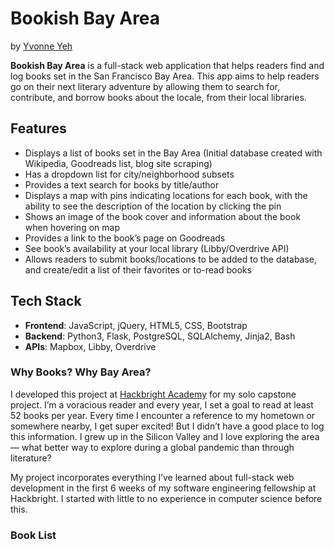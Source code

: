 # Bookish Bay Area

by [Yvonne Yeh](https://yvonneyeh.com)

**Bookish Bay Area** is a full-stack web application that helps readers find and log books set in the San Francisco Bay Area. This app aims to help readers go on their next literary adventure by allowing them to search for, contribute, and borrow books about the locale, from their local libraries.

## Features

- Displays a list of books set in the Bay Area (Initial database created with Wikipedia, Goodreads list, blog site scraping)
- Has a dropdown list for city/neighborhood subsets
- Provides a text search for books by title/author
- Displays a map with pins indicating locations for each book, with the ability to see the description of the location by clicking the pin
- Shows an image of the book cover and information about the book when hovering on map
- Provides a link to the book’s page on Goodreads
- See book’s availability at your local library (Libby/Overdrive API) 
- Allows readers to submit books/locations to be added to the database, and create/edit a list of their favorites or to-read books

## Tech Stack
- **Frontend**: JavaScript, jQuery, HTML5, CSS, Bootstrap
- **Backend**: Python3, Flask, PostgreSQL, SQLAlchemy, Jinja2, Bash
- **APIs**: Mapbox, Libby, Overdrive

### Why Books? Why Bay Area?
I developed this project at [Hackbright Academy](http://www.hackbrightacademy.com/) for my solo capstone project. I’m a voracious reader and every year, I set a goal to read at least 52 books per year. Every time I encounter a reference to my hometown or somewhere nearby, I get super excited! But I didn’t have a good place to log this information. I grew up in the Silicon Valley and I love exploring the area –– what better way to explore during a global pandemic than through literature? 

My project incorporates everything I’ve learned about full-stack web development in the first 6 weeks of my software engineering fellowship at Hackbright. I started with little to no experience in computer science before this.

### Book List


